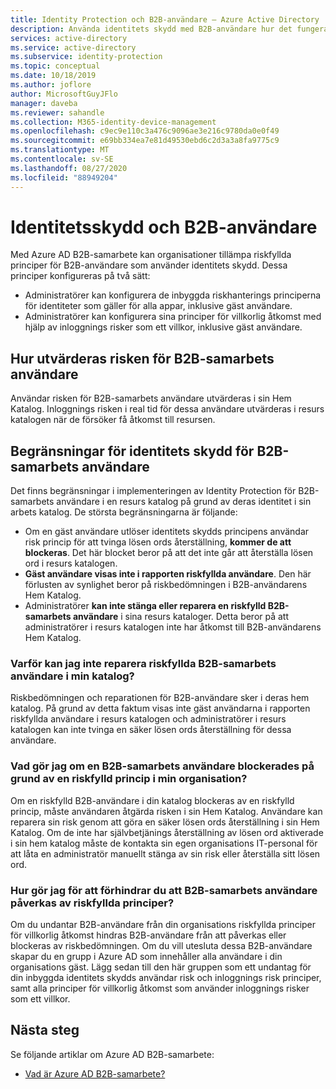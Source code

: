 ```yaml
---
title: Identity Protection och B2B-användare – Azure Active Directory
description: Använda identitets skydd med B2B-användare hur det fungerar och kända begränsningar
services: active-directory
ms.service: active-directory
ms.subservice: identity-protection
ms.topic: conceptual
ms.date: 10/18/2019
ms.author: joflore
author: MicrosoftGuyJFlo
manager: daveba
ms.reviewer: sahandle
ms.collection: M365-identity-device-management
ms.openlocfilehash: c9ec9e110c3a476c9096ae3e216c9780da0e0f49
ms.sourcegitcommit: e69bb334ea7e81d49530ebd6c2d3a3a8fa9775c9
ms.translationtype: MT
ms.contentlocale: sv-SE
ms.lasthandoff: 08/27/2020
ms.locfileid: "88949204"
---
```

# <a name="identity-protection-and-b2b-users"></a>Identitetsskydd och B2B-användare

Med Azure AD B2B-samarbete kan organisationer tillämpa riskfyllda principer för B2B-användare som använder identitets skydd. Dessa principer konfigureras på två sätt:

- Administratörer kan konfigurera de inbyggda riskhanterings principerna för identiteter som gäller för alla appar, inklusive gäst användare.
- Administratörer kan konfigurera sina principer för villkorlig åtkomst med hjälp av inloggnings risker som ett villkor, inklusive gäst användare.

## <a name="how-is-risk-evaluated-for-b2b-collaboration-users"></a>Hur utvärderas risken för B2B-samarbets användare

Användar risken för B2B-samarbets användare utvärderas i sin Hem Katalog. Inloggnings risken i real tid för dessa användare utvärderas i resurs katalogen när de försöker få åtkomst till resursen.

## <a name="limitations-of-identity-protection-for-b2b-collaboration-users"></a>Begränsningar för identitets skydd för B2B-samarbets användare

Det finns begränsningar i implementeringen av Identity Protection för B2B-samarbets användare i en resurs katalog på grund av deras identitet i sin arbets katalog. De största begränsningarna är följande:

- Om en gäst användare utlöser identitets skydds principens användar risk princip för att tvinga lösen ords återställning, **kommer de att blockeras**. Det här blocket beror på att det inte går att återställa lösen ord i resurs katalogen.
- **Gäst användare visas inte i rapporten riskfyllda användare**. Den här förlusten av synlighet beror på riskbedömningen i B2B-användarens Hem Katalog.
- Administratörer **kan inte stänga eller reparera en riskfylld B2B-samarbets användare** i sina resurs kataloger. Detta beror på att administratörer i resurs katalogen inte har åtkomst till B2B-användarens Hem Katalog.

### <a name="why-cant-i-remediate-risky-b2b-collaboration-users-in-my-directory"></a>Varför kan jag inte reparera riskfyllda B2B-samarbets användare i min katalog?

Riskbedömningen och reparationen för B2B-användare sker i deras hem katalog. På grund av detta faktum visas inte gäst användarna i rapporten riskfyllda användare i resurs katalogen och administratörer i resurs katalogen kan inte tvinga en säker lösen ords återställning för dessa användare.

### <a name="what-do-i-do-if-a-b2b-collaboration-user-was-blocked-due-to-a-risk-based-policy-in-my-organization"></a>Vad gör jag om en B2B-samarbets användare blockerades på grund av en riskfylld princip i min organisation?

Om en riskfylld B2B-användare i din katalog blockeras av en riskfylld princip, måste användaren åtgärda risken i sin Hem Katalog. Användare kan reparera sin risk genom att göra en säker lösen ords återställning i sin Hem Katalog. Om de inte har självbetjänings återställning av lösen ord aktiverade i sin hem katalog måste de kontakta sin egen organisations IT-personal för att låta en administratör manuellt stänga av sin risk eller återställa sitt lösen ord.

### <a name="how-do-i-prevent-b2b-collaboration-users-from-being-impacted-by-risk-based-policies"></a>Hur gör jag för att förhindrar du att B2B-samarbets användare påverkas av riskfyllda principer?

Om du undantar B2B-användare från din organisations riskfyllda principer för villkorlig åtkomst hindras B2B-användare från att påverkas eller blockeras av riskbedömningen. Om du vill utesluta dessa B2B-användare skapar du en grupp i Azure AD som innehåller alla användare i din organisations gäst. Lägg sedan till den här gruppen som ett undantag för din inbyggda identitets skydds användar risk och inloggnings risk principer, samt alla principer för villkorlig åtkomst som använder inloggnings risker som ett villkor.

## <a name="next-steps"></a>Nästa steg

Se följande artiklar om Azure AD B2B-samarbete:

- [Vad är Azure AD B2B-samarbete?](../external-identities/what-is-b2b.md)